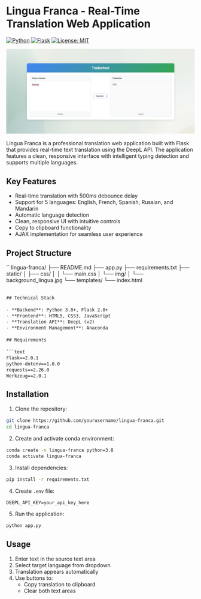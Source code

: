 # Lingua Franca - Real-Time Translation Web Application


[![Python](https://img.shields.io/badge/Python-3.8%2B-blue)](https://www.python.org/)
[![Flask](https://img.shields.io/badge/Flask-2.0%2B-green)](https://flask.palletsprojects.com/)
[![License: MIT](https://img.shields.io/badge/License-MIT-yellow)](LICENSE)

![Application Preview](static/img/result.png)

Lingua Franca is a professional translation web application built with Flask that provides real-time text translation using the DeepL API. The application features a clean, responsive interface with intelligent typing detection and supports multiple languages.

## Key Features

- Real-time translation with 500ms debounce delay
- Support for 5 languages: English, French, Spanish, Russian, and Mandarin
- Automatic language detection
- Clean, responsive UI with intuitive controls
- Copy to clipboard functionality
- AJAX implementation for seamless user experience

## Project Structure

``
lingua-franca/
├── README.md
├── app.py
├── requirements.txt
├── static/
│   ├── css/
│   │   └── main.css
│   └── img/
│       └── background_lingua.jpg
└── templates/
    └── index.html
```

## Technical Stack

- **Backend**: Python 3.8+, Flask 2.0+
- **Frontend**: HTML5, CSS3, JavaScript
- **Translation API**: DeepL (v2)
- **Environment Management**: Anaconda

## Requirements

```text
Flask==2.0.1
python-dotenv==1.0.0
requests==2.26.0
Werkzeug==2.0.1
```

## Installation

1. Clone the repository:
```bash
git clone https://github.com/yourusername/lingua-franca.git
cd lingua-franca
```

2. Create and activate conda environment:
```bash
conda create -n lingua-franca python=3.8
conda activate lingua-franca
```

3. Install dependencies:
```bash
pip install -r requirements.txt
```

4. Create `.env` file:
```env
DEEPL_API_KEY=your_api_key_here
```

5. Run the application:
```bash
python app.py
```

## Usage

1. Enter text in the source text area
2. Select target language from dropdown
3. Translation appears automatically
4. Use buttons to:
   - Copy translation to clipboard
   - Clear both text areas
```

